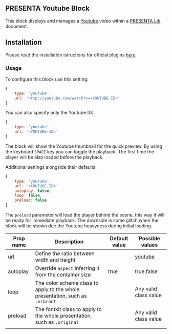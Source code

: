 ## PRESENTA Youtube Block

This block displays and manages a [Youtube](https:/www.youtube.com) video within a [PRESENTA Lib](https://lib.presenta.cc) document.

## Installation

Please read the installation istructions for official plugins [here](https://lib.presenta.cc/extend/#installing-a-plugin).

### Usage

To configure this block use this setting:

```js
{
    type: 'youtube',
    url: 'http://youtube.com/watch?v=<YOUTUBE-ID>'
}
```

You can also specify only the Youtube ID:

```js
{
    type: 'youtube',
    url: '<YOUTUBE-ID>'
}
```

The block will show the Youtube thumbnail for the quick preview. 
By using the keyboard `SPACE` key you can toggle the playback.
The first time the player will be also loaded before the playback.

Additional settings alongside their defaults:

```js
{
    type: 'youtube',
    url: '<YOUTUBE-ID>'
    autoplay: false,
    loop: false,
    preload: false
}
```

The `preload` parameter will load the player behind the scene, this way it will be ready for immediate playback. The downside is some glitch when the block will be shown due the Youtube heavyness during initial loading.

| Prop name | Description                                                  | Default value | Possible values       |
| --------- | ------------------------------------------------------------ | ------------- | --------------------- |
| url       | Define the ratio between width and height                    |               | youtube               |
| autoplay  | Override `aspect` inferring it from the container size       | true          | true,false            |
| loop      | The color scheme class to apply to the whole presentation, such as `.vibrant` |               | Any valid class value |
| preload   | The fontkit class to apply to the whole presentation, such as `.original` |               | Any valid class value |
|           |                                                              |               |                       |
